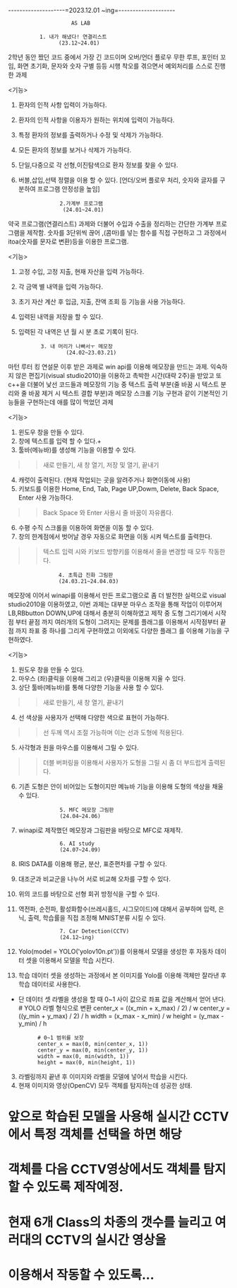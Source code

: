 --------------------=2023.12.01 ~ing=--------------------
                        
                        AS LAB
                        
              1. 내가 해냈다! 연결리스트 
                    (23.12~24.01)
2학년 동안 짰던 코드 중에서 가장 긴 코드이며 오버/언더 플로우
무한 루프, 포인터 꼬임, 화면 초기화, 문자와 숫자 구별 등등
시행 착오를 겪으면서 예외처리를 스스로 진행한 과제

<기능>
1. 환자의 인적 사항 입력이 가능하다.
2. 환자의 인적 사항을 이용자가 원하는 위치에 입력이 가능하다.
3. 특정 환자의 정보를 출력하거나 수정 및 삭제가 가능하다.
4. 모든 환자의 정보를 보거나 삭제가 가능하다.
5. 단일,다중으로 각 선형,이진탐색으로 환자 정보를 찾을 수 있다.
6. 버블,삽입,선택 정렬을 이용 할 수 있다.
[언더/오버 플로우 처리, 숫자와 글자를 구분하여 프로그램 안정성을 높임]

                    2.가계부 프로그램
                     (24.01~24.01)
약국 프로그램(연결리스트) 과제와 더불어 수입과 수출을 정리하는
간단한 가계부 프로그램을 제작함. 숫자를 3단위씩 끊어 ,(콤마)를 넣는
함수를 직접 구현하고 그 과정에서 itoa(숫자를 문자로 변환)등을 
이용한 프로그램.

<기능>
1. 고정 수입, 고정 지출, 현재 자산을 입력 가능하다.
2. 각 금액 별 내역을 입력 가능하다.
3. 초기 자산 계산 후 입금, 지출, 잔액 조회 등 기능을 사용 가능하다.
4. 입력된 내역을 저장을 할 수 있다.
5. 입력된 각 내역은 년 월 시 분 초로 기록이 된다.
   
              3. 내 머리가 나빠서ㅜ 메모장 
                      (24.02~23.03.21)
마턴 루터 킹 연설문 이후 받은 과제로 win api를 이용해 메모장을
만드는 과제. 익숙하지 않은 편집기(visual studio2010)을 이용하고
촉박한 시간(대략 2주)을 받았고 또 c++을 더불어 낯선 코드들과 
메모장의 기능 중 텍스트 출력 부분(줄 바꿈 시 텍스트 분리와
줄 바꿈 제거 시 텍스트 결합 부분)과 메모장 스크롤 기능 구현과
같이 기본적인 기능들을 구현하는데 애를 많이 먹었던 과제

<기능>
1. 윈도우 창을 만들 수 있다.
2. 창에 텍스트를 입력 할 수 있다.+
3. 툴바(메뉴바)를 생성해 기능을 이용할 수 있다.
>>새로 만들기, 새 창 열기, 저장 및 열기, 끝내기
4. 캐럿이 출력된다. (현재 작업되는 곳을 알려주거나 화면이동에 사용)
5. 키보드를 이용한 Home, End, Tab, Page UP,Dowm, Delete, Back Space, Enter 사용 가능하다.
>> Back Space 와 Enter 사용시 줄 바꿈이 자유롭다.
6. 수평 수직 스크롤을 이용하여 화면을 이동 할 수 있다.
7. 창의 한계점에서 벗어날 경우 자동으로 화면을 이동 시켜 텍스트를 출력한다.
>> 텍스트 입력 시와 키보드 방향키를 이용해서 줄을 변경할 때 모두 작동한다.

                    4. 초특급 진화 그림판 
                    (24.03.21~24.04.03)
메모장에 이어서 winapi를 이용해서 만든 프로그램으로 좀 더
발전한 실력으로 visual studio2010을 이용하였고, 이번 과제는
대부분 마우스 조작을 통해 작업이 이루어져 LB,RBbutton DOWN,UP에 대해서 충분히 이해하였고 제작 중 도형 그리기에서 시작점 부터 끝점 까지 여러개의 도형이 그려지는 문제를 플래그를 이용해서 시작점부터 
끝점 까지 좌표 중 하나를 그리게 구현하였고 이외에도 다양한 플래그
를 이용해 기능을 구현하였다.

<기능>
1. 원도우 창을 만들 수 있다.
2. 마우스 (좌)클릭을 이용해 그리고 (우)클릭을 이용해 지울 수 있다.
3. 상단 툴바(메뉴바)를 통해 다양한 기능을 사용 할 수 있다.
>> 새로 만들기, 새 창 열기, 끝내기
4. 선 색상을 사용자가 선택해 다양한 색으로 표현이 가능하다.
>> 선 두께 역시 조절 가능하며 이는 선과 도형에 적용된다.
5. 사각형과 원을 마우스를 이용해서 그릴 수 있다.
>> 더블 버퍼링을 이용해서 사용자가 도형을 그릴 시 좀 더 부드럽게 출력된다.
6. 기존 도형은 안이 비어있는 도형이지만 메뉴바 기능을 이용해 도형의
색상을 채울 수 있다.

                    5. MFC 메모장 그림판 
                    (24.04~24.06)
1. winapi로 제작했던 메모장과 그림판을 바탕으로 MFC로 재제작.

                    6. AI study
                    (24.07~24.09)
1. IRIS DATA를 이용해 평균, 분산, 표준편차를 구할 수 있다.
2. 대조군과 비교군을 나누어 서로 비교해 오차를 구할 수 있다.
3. 위의 코드를 바탕으로 선형 회귀 방정식을 구할 수 있다.
4. 역전파, 순전파, 활성화함수(쓰레시홀드, 시그모이드)에 대해서 공부하며
입력, 은닉, 출력, 학습률을 직접 조정해 MNIST분류 시킬 수 있다.

                    7. Car Detection(CCTV)
                    (24.12~ing)
1. Yolo(model = YOLO('yolov10n.pt'))를 이용해서 모델을 생성한 후
자동차 데이터 셋을 이용해서 모델을 학습 시킨다.
2. 학습 데이터 셋을 생성하는 과정에서 본 이미지를 Yolo를 이용해 객체만
잘라낸 후 학습 데이터로 사용한다.
* 단 데이터 셋 라벨을 생성을 할 때 0~1 사이 값으로 좌표 값을 계산해서 얻어 낸다.
            # YOLO 라벨 형식으로 변환
            center_x = ((x_min + x_max) / 2) / w
            center_y = ((y_min + y_max) / 2) / h
            width = (x_max - x_min) / w
            height = (y_max - y_min) / h

            # 0~1 범위를 보장
            center_x = max(0, min(center_x, 1))
            center_y = max(0, min(center_y, 1))
            width = max(0, min(width, 1))
            height = max(0, min(height, 1))
3. 라벨링까지 끝낸 후 이미지와 라벨을 모델에 넣어서 학습을 시킨다.
4. 현재 이미지와 영상(OpenCV) 모두 객체를 탐지하는데 성공한 상태.
# 앞으로 학습된 모델을 사용해 실시간 CCTV에서 특정 객체를 선택을 하면 해당
# 객체를 다음 CCTV영상에서도 객체를 탐지할 수 있도록 제작예정.
# 현재 6개 Class의 차종의 갯수를 늘리고 여러대의 CCTV의 실시간 영상을
# 이용해서 작동할 수 있도록...